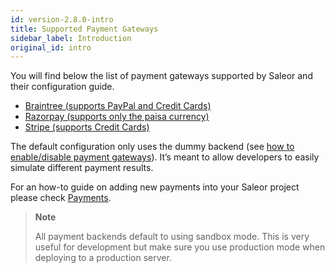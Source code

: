 ```yaml
---
id: version-2.8.0-intro
title: Supported Payment Gateways
sidebar_label: Introduction
original_id: intro
---
```


You will find below the list of payment gateways supported by Saleor and their configuration guide.

- [Braintree (supports PayPal and Credit Cards)](payment-gateways/braintree.md)
- [Razorpay (supports only the paisa currency)](payment-gateways/razorpay.md)
- [Stripe (supports Credit Cards)](payment-gateways/stripe.md)

The default configuration only uses the dummy backend (see [how to enable/disable payment gateways](getting-started/configuration.md#payments-gateways)). It’s meant to allow developers to easily simulate different payment results.

For an how-to guide on adding new payments into your Saleor project please check [Payments](guides/payments.md).

> **Note**
>
> All payment backends default to using sandbox mode. This is very useful for development but make sure you use production mode when deploying to a production server.